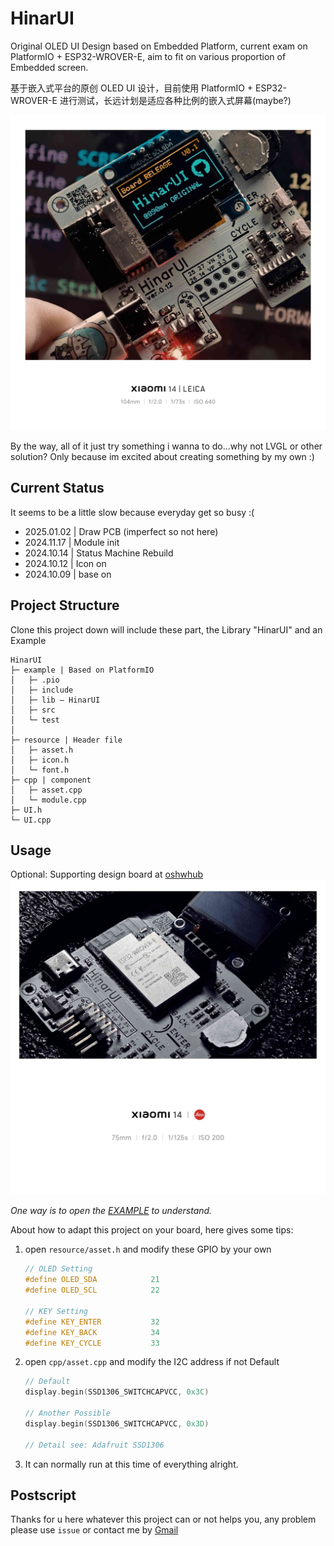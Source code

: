# HinarUI

Original OLED UI Design based on Embedded Platform, current exam on PlatformIO + ESP32-WROVER-E, aim to fit on various proportion of Embedded screen.

基于嵌入式平台的原创 OLED UI 设计，目前使用 PlatformIO + ESP32-WROVER-E 进行测试，长远计划是适应各种比例的嵌入式屏幕(maybe?)

![cover](pic/cover-2.jpg)

By the way, all of it just try something i wanna to do...why not LVGL or other solution? Only because im excited about creating something by my own :)

## Current Status

It seems to be a little slow because everyday get so busy :(

- 2025.01.02 | Draw PCB (imperfect so not here)
- 2024.11.17 | Module init
- 2024.10.14 | Status Machine Rebuild
- 2024.10.12 | Icon on
- 2024.10.09 | base on

## Project Structure

Clone this project down will include these part, the Library "HinarUI" and an Example  

```plaintext
HinarUI
├─ example | Based on PlatformIO
│   ├─ .pio
│   ├─ include
│   ├─ lib ― HinarUI
│   ├─ src
│   └─ test
│
├─ resource | Header file
│   ├─ asset.h
│   ├─ icon.h
│   └─ font.h
├─ cpp | component
│   ├─ asset.cpp
│   └─ module.cpp
├─ UI.h
└─ UI.cpp
```

## Usage

Optional: Supporting design board at [oshwhub](https://oshwhub.com/link_joestar/)  
![cover](pic/cover.jpg)

*One way is to open the [EXAMPLE](/example/README.md) to understand.*

About how to adapt this project on your board, here gives some tips:

1. open `resource/asset.h` and modify these GPIO by your own

    ```cpp
    // OLED Setting
    #define OLED_SDA            21  
    #define OLED_SCL            22

    // KEY Setting
    #define KEY_ENTER           32
    #define KEY_BACK            34 
    #define KEY_CYCLE           33
    ```

2. open `cpp/asset.cpp` and modify the I2C address if not Default

    ```cpp
    // Default
    display.begin(SSD1306_SWITCHCAPVCC, 0x3C)
    
    // Another Possible
    display.begin(SSD1306_SWITCHCAPVCC, 0x3D)

    // Detail see: Adafruit SSD1306
    ```

3. It can normally run at this time of everything alright.

## Postscript

Thanks for u here whatever this project can or not helps you, any problem please use `issue` or contact me by [Gmail](mailto:linkjoestar402212@gmail.com)
